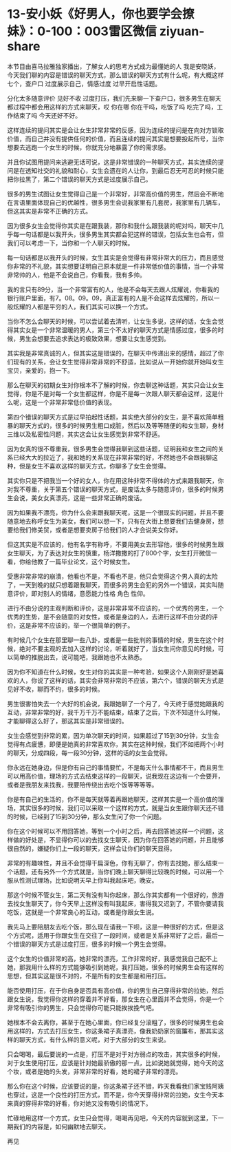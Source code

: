 # 13-安小妖《好男人，你也要学会撩妹》：0-100：003雷区微信 ziyuan-share

本节目由喜马拉雅独家播出，了解女人的思考方式成为最懂她的人 我是安晓妖，今天我们聊的内容是错误的聊天方式，那么错误的聊天方式有什么呢，有大概这样七个，查户口 过度展示自己，情感过度 过早开启性话题。

分化太多随意评价 见好不收 过度打压，我们先来聊一下查户口，很多男生在聊天都过程中都会用这样的方式来聊天，哎 你在哪 你在干吗，吃饭了吗 吃完了吗，工作结束了吗 今天还好不好。

这样连续的提问其实是会让女生非常非常的反感，因为连续的提问是在向对方锁取价值，而自己并没有提供任何的价值，而且连续的提问其实是想要投起所号，当你想要去逃跑一个女生的时候，你就充分地暴露了你的需求感。

并且你试图用提问来逃避无话可说，这是非常错误的一种聊天方式，其实连续的提问是在透知社交的礼貌和耐心，女生会遗在的人让你，到最后忍无可忍的时候只能把你拉黑了，第二个错误的聊天方式是过度展示自己。

很多的男生试图让女生觉得自己是一个非常好，非常高价值的男生，然后会不断地在言语里面体现自己的优越性，很多男生会说我家里有几套房，我家里有几辆车，但这其实是非常不正确的方式。

因为很多女生会觉得你其实是在跟我装，那你和我什么跟我装的呢对吗，聊天中几乎每一句话都是以我开头，很多男生其实都会犯这样的错误，包括女生也会有，但我们可以考虑一下，当你和一个人聊天的时候。

每一句话都是以我开头的时候，女生其实是会觉得有非常非常大的压力，而且感觉你非常的不礼貌，其实想要证明自己原本就是一件非常低价值的事情，当一个非常非常帅的人，他是不会说自己，你看我，我有多帅。

我的言只有89分，当一个非常富有的人，他是不会每天去跟人炫耀说，你看我的银行账户里面，有7。08。09。09，真正富有的人是不会这样去炫耀的，所以一般炫耀的人都是平穷的人，我们其实可以换一个方式。

当你不怎么会聊天的时候，可以尝试着去清听，让女生多说，这样的话，女生会觉得其实女是一个非常温暖的男人，第三个不太好的聊天方式是情感过度，很多的时候，男生会想要去追求表达的极致效果，想要让女生感觉到。

其实我是非常真诚的人，但其实这是错误的，在聊天中传递出来的感情，超过了你们现有的关系，会让女生觉得非常非常的不舒适，比如说从一开始你就开始叫女生宝贝，亲爱的，抱一下。

那么在聊天的初期女生对你根本不了解的时候，你去聊这种话题，其实只会让女生觉得，你是不是对每一个女生都这样，你是不是每一次跟人聊天都会这样，这是什么呢，这是一个非常非常低价值的表现。

第四个错误的聊天方式是过早拍起性话题，其实绝大部分的女生，是不喜欢简单粗暴的聊天方式的，很多的时候男生粗口成脏，然后以及等等随便的和女生聊，身材三维以及私密性问题，其实这会让女生感觉到非常不舒适。

因为女真的很不尊重我，很多男生会觉得我聊到这些话题，证明我和女生之间的关系已经大大的拉近了，我和她的关系现在非常非常的好，不然她也不会跟我聊这种，但是女生不喜欢这样的聊天方式，你聊多了女生会觉得。

其实你只是不把我当一个好的女人，你在用这种非常不得体的方式来跟我聊天，你对我不尊重，关于第五个错误的聊天方式，是废话太多与随意评价，很多的时候男生会说，美女女真漂亮，这是一些非常正确的废话。

因为如果我不漂亮，你为什么会来跟我聊天呢，这是一个很现实的问题，并且不要随意地去称呼女生为美女，我们可以想一下，只有在大街上想要我们去健身房，想要给我们修美贸，或者是想要卖房子给我们的人才会说美女你好。

但这其实是不应该的，他有名字有称呼，不要用美女去形容他，很多的时候男生跟女生聊天，为了表达对女生的慎重，杨洋撒撒的打了800个字，女生打开微信一看，你给他教了一篇毕业论文，这个时候女生。

受惠非常非常的崩潰，他看也不是，不看也不是，他只会觉得这个男人真的太险了，一天到晚的就只想着跟我聊天，而很多的男生会犯的另外一个错误，其实叫随意评价，即对别人的情绪，意愿能力性格 角色 性仰。

进行不由分说的主观判断和评价，这是非常非常不应该的，一个优秀的男生，一个优秀的生势，是不会随意的对女性，或者是身边的人，去进行这样不由分说的评价，这是非常不应该的，举一个很简单的例子。

有时候几个女生在那里聊一些八卦，或者是一些批判的事情的时候，男生在这个时候，绝对不要主观的去加入这样的讨论，听着就好了，当女生问你意见的时候，可以简单的推脱出去，说可能吧，我跟她也不太熟悉。

因为你不知道在什么时候，女生对你的其实是一种考验，如果这个人刚刚好是她喜欢的人，你说了这样的话，其实会非常非常的不应该，第六个，错误的聊天方式是见好不收，聊而不约，很多的时候。

男生很害怕失去一个大好的机会说，我跟她聊了一个月了，今天终于感觉她跟我的互动，非常非常的好，我千万千万不能结束，结束了之后，下次不知道什么时候，才能聊得这么好了，那这其实是非常错误的。

女生会感觉到非常的累，因为单次聊天的时间，如果超过了15到30分钟，女生会觉得有点疲憊，即便是她真的非常喜欢你，其实在这种时候，我们不如把两个小时的聊天，分成四段，每一段30分钟，这样的话的女生会觉得。

你永远在她身边，但是你有自己的事情要忙，不是每天什么事情都不干，而且男生可以用高价值，理场的方式去结束这样的一段聊天，说我现在这边有一个会要开，或者是我朋友来找我，我要陪传绕出去吃个饭等等等等。

你是有自己的生活的，你不是每天就等着再跟她聊天，这样其实是一个高价值的理场，其实很多的时候，我们可以采取一个这样的方式，就是当女生跟你聊天还不错的时候，已经到了15到30分钟，那么女生问了你一个问题。

你在这个时候可以不用回答她，等到一个小时之后，再去回答她这样一个问题，这样做的好处是，不显得你可以的去找女生聊天，因为你在回答她的问题，并且能够很自然的，嫌疑你们上一段的聊天，这样会让你们的聊天显得。

非常的有趣味性，并且不会觉得干扁深色，你有无聊了，你有去找她，那么结束一个话题，还有另外一个方式就是，当你们晚上聊天聊得比较晚的时候，可以用一个服从性测试理场，比如说明天早上你叫我起床吧，晚安。

那这个时候不管女生，第二天有没有叫你起床，那么你其实都有一个很好的，旅游去找女生聊天了，你今天早上这样没有叫我起床，害得我又迟到了，不管你要请我吃饭，这就是一个非常良心的互动，或者是你跟女生说。

我先马上要陪朋友去吃个饭，那么现在请我一下呗，这是一种很好的方式，但是这个方式呢，适用于你跟女生在交往了一段时间，或者是关系非常好了之后，最后一个错误的聊天方式是过度打压，很多的时候一个男生会觉得。

这个女生的价值非常的高，她非常的漂亮，工作非常的好，我感觉我自己配不上她，那我用什么样的方式能够吸引到她呢，我打压她，很多的时候男生会有这样的思想，但其实这是很不对的，不是所有的女生都是和用打压。

能否使用打压，在于你自身是否具有高价值，你的男生自己穿得非常的拉她，然后跟女生说，我觉得你这样的穿着并不好看，那女生在心里面并不会觉得，你是一个非常有吸引你的男生，只会觉得你可能只能挨挨挽气吧。

她根本不会去离你，甚至于在她心里面，你已经复分滚粗了，很多的时候男生也会用这样的，方式去打压女生，你这条裙子真漂亮，像我奶奶家的窗簾布，那其实这样的聊天方式，有什么样的意义呢，对于大部分的女生来说。

只会喝喝，最后要说的一点是，打压不是对于对方弱点的攻击，其实很多的时候，对于女生使用打压，应该是针对她最骄傲的那一点，比如说她就觉得，她今天的这个妆，或者是她的头发，非常非常的好看，她的裙子非常的漂亮。

那么你在这个时候，应该要说的是，你这条裙子还不错，昨天我看我们家宝贱阿姨也穿过，这是一个良性的打压方式，而不是，你今天穿得非常的拉她，女生今天本来真的穿得非常的好看，你对她又没有吸引的情况下。

忙碌地用这样一个方式，女生只会觉得，喝喝再见吧，今天的内容就到这里，下一期我们的内容是，如何幽默地去聊天。

再见
